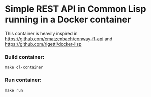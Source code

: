# Simple REST API in Common Lisp running in a Docker container 

This container is heavily inspired in https://github.com/cmatzenbach/conway-ff-api and https://github.com/rigetti/docker-lisp 

### Build container:

`make cl-container`

### Run container:

`make run`



	
